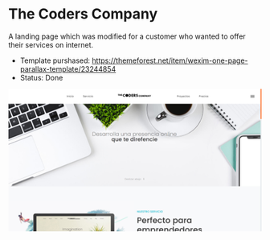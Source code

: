 # The Coders Company

A landing page which was modified for a customer who wanted to offer their services on internet.

- Template purshased: https://themeforest.net/item/wexim-one-page-parallax-template/23244854
- Status: Done

![](https://github.com/boyarzun/codersco/raw/master/TheCodersCompany.jpg)
